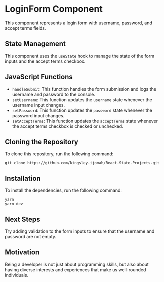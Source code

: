 # LoginForm Component

This component represents a login form with username, password, and accept terms fields.

## State Management

This component uses the `useState` hook to manage the state of the form inputs and the accept terms checkbox.

## JavaScript Functions

- `handleSubmit`: This function handles the form submission and logs the username and password to the console.
- `setUsername`: This function updates the `username` state whenever the username input changes.
- `setPassword`: This function updates the `password` state whenever the password input changes.
- `setAcceptTerms`: This function updates the `acceptTerms` state whenever the accept terms checkbox is checked or unchecked.

## Cloning the Repository

To clone this repository, run the following command:

```
git clone https://github.com/kingsley-ijomah/React-State-Projects.git
```

## Installation

To install the dependencies, run the following command:

```
yarn
yarn dev
```


## Next Steps

Try adding validation to the form inputs to ensure that the username and password are not empty.

## Motivation

Being a developer is not just about programming skills, but also about having diverse interests and experiences that make us well-rounded individuals.
